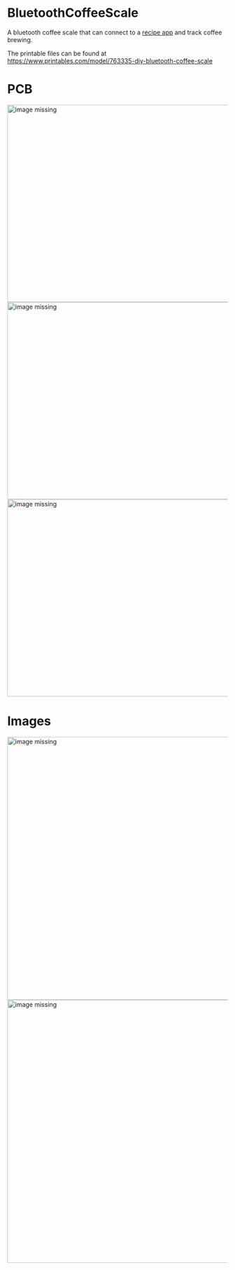 # BluetoothCoffeeScale
A bluetooth coffee scale that can connect to a [recipe app](https://github.com/AndrewKlement/Recipe) and track coffee brewing. 

The printable files can be found at 
https://www.printables.com/model/763335-diy-bluetooth-coffee-scale

# PCB
<a href="https://github.com/AndrewKlement/BluetoothCoffeeScale/assets/104044603/926dc91b-4a7d-49a8-b9fd-27c66a3c3d6e" target="_blank">
        <img src='https://github.com/AndrewKlement/BluetoothCoffeeScale/assets/104044603/926dc91b-4a7d-49a8-b9fd-27c66a3c3d6e' width='600px' height='450px' alt='image missing' /> </a>

<a href="https://github.com/AndrewKlement/BluetoothCoffeeScale/assets/104044603/13dd6ade-1279-498f-b7d4-27611ea70281" target="_blank">
        <img src='https://github.com/AndrewKlement/BluetoothCoffeeScale/assets/104044603/13dd6ade-1279-498f-b7d4-27611ea70281' width='600px' height='450px' alt='image missing' /> </a>

<a href="https://github.com/AndrewKlement/BluetoothCoffeeScale/assets/104044603/76e948a8-e026-444a-9f98-44f5b6cc3408" target="_blank">
        <img src='https://github.com/AndrewKlement/BluetoothCoffeeScale/assets/104044603/76e948a8-e026-444a-9f98-44f5b6cc3408' width='600px' height='450px' alt='image missing' /> </a>

# Images
<a href="https://github.com/AndrewKlement/BluetoothCoffeeScale/assets/104044603/61a8941a-3d53-4931-b057-033ae30e1f99" target="_blank">
        <img src='https://github.com/AndrewKlement/BluetoothCoffeeScale/assets/104044603/61a8941a-3d53-4931-b057-033ae30e1f99' width='600px' alt='image missing' /> </a>

<a href="https://github.com/AndrewKlement/BluetoothCoffeeScale/assets/104044603/539ea249-a03c-4785-a80e-a41a9cfdc55d" target="_blank">
        <img src='https://github.com/AndrewKlement/BluetoothCoffeeScale/assets/104044603/539ea249-a03c-4785-a80e-a41a9cfdc55d' width='600px' alt='image missing' /> </a>
